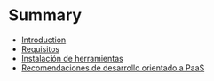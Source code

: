 # Summary

* [Introduction](README.md)
* [Requisitos](requisitos.md)
* [Instalación de herramientas](instalacion_de_herramientas.md)
* [Recomendaciones de desarrollo orientado a PaaS](recomendaciones.md)


